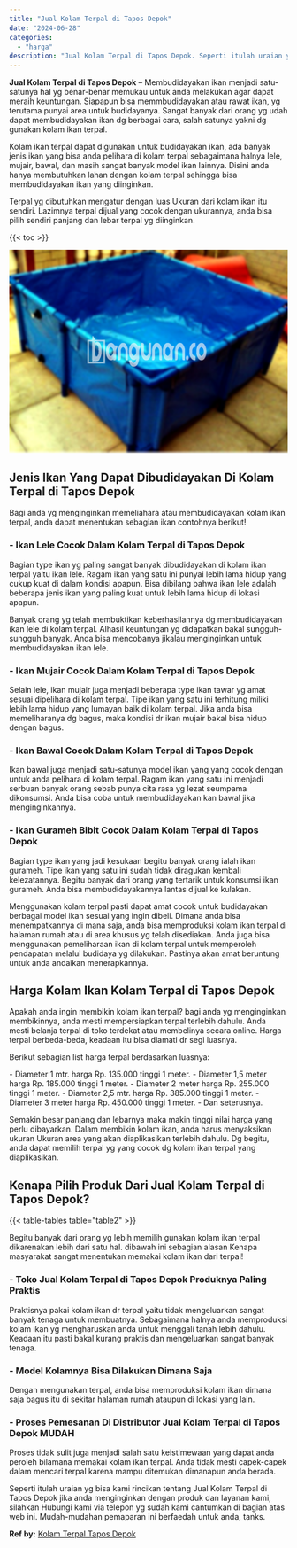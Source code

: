 ```yaml
---
title: "Jual Kolam Terpal di Tapos Depok"
date: "2024-06-28"
categories: 
  - "harga"
description: "Jual Kolam Terpal di Tapos Depok. Seperti itulah uraian yg bisa kami rincikan tentang Jual Kolam Terpal di Tapos Depok jika anda menginginkan dengan produk d..."
---
```


**Jual Kolam Terpal di Tapos Depok** – Membudidayakan ikan menjadi satu-satunya hal yg benar-benar memukau untuk anda melakukan agar dapat meraih keuntungan. Siapapun bisa memmbudidayakan atau rawat ikan, yg terutama punyai area untuk budidayanya. Sangat banyak dari orang yg udah dapat membudidayakan ikan dg berbagai cara, salah satunya yakni dg gunakan kolam ikan terpal.

Kolam ikan terpal dapat digunakan untuk budidayakan ikan, ada banyak jenis ikan yang bisa anda pelihara di kolam terpal sebagaimana halnya lele, mujair, bawal, dan masih sangat banyak model ikan lainnya. Disini anda hanya membutuhkan lahan dengan kolam terpal sehingga bisa membudidayakan ikan yang diinginkan.

Terpal yg dibutuhkan mengatur dengan luas Ukuran dari kolam ikan itu sendiri. Lazimnya terpal dijual yang cocok dengan ukurannya, anda bisa pilih sendiri panjang dan lebar terpal yg diinginkan.

{{< toc >}}

![Jual Kolam Terpal di Tapos Depok](/images/jual-kolam-terpal-29.png)

## Jenis Ikan Yang Dapat Dibudidayakan Di Kolam Terpal di Tapos Depok

Bagi anda yg menginginkan memeliahara atau membudidayakan kolam ikan terpal, anda dapat menentukan sebagian ikan contohnya berikut!

### \- Ikan Lele Cocok Dalam Kolam Terpal di Tapos Depok

Bagian type ikan yg paling sangat banyak dibudidayakan di kolam ikan terpal yaitu ikan lele. Ragam ikan yang satu ini punyai lebih lama hidup yang cukup kuat di dalam kondisi apapun. Bisa dibilang bahwa ikan lele adalah beberapa jenis ikan yang paling kuat untuk lebih lama hidup di lokasi apapun.

Banyak orang yg telah membuktikan keberhasilannya dg membudidayakan ikan lele di kolam terpal. Alhasil keuntungan yg didapatkan bakal sungguh-sungguh banyak. Anda bisa mencobanya jikalau menginginkan untuk membudidayakan ikan lele.

### \- Ikan Mujair Cocok Dalam Kolam Terpal di Tapos Depok

Selain lele, ikan mujair juga menjadi beberapa type ikan tawar yg amat sesuai dipelihara di kolam terpal. Tipe ikan yang satu ini terhitung miliki lebih lama hidup yang lumayan baik di kolam terpal. Jika anda bisa memeliharanya dg bagus, maka kondisi dr ikan mujair bakal bisa hidup dengan bagus.

### \- Ikan Bawal Cocok Dalam Kolam Terpal di Tapos Depok

Ikan bawal juga menjadi satu-satunya model ikan yang yang cocok dengan untuk anda pelihara di kolam terpal. Ragam ikan yang satu ini menjadi serbuan banyak orang sebab punya cita rasa yg lezat seumpama dikonsumsi. Anda bisa coba untuk membudidayakan kan bawal jika menginginkannya.

### \- Ikan Gurameh Bibit Cocok Dalam Kolam Terpal di Tapos Depok

Bagian type ikan yang jadi kesukaan begitu banyak orang ialah ikan gurameh. Tipe ikan yang satu ini sudah tidak diragukan kembali kelezatannya. Begitu banyak dari orang yang tertarik untuk konsumsi ikan gurameh. Anda bisa membudidayakannya lantas dijual ke kulakan.

Menggunakan kolam terpal pasti dapat amat cocok untuk budidayakan berbagai model ikan sesuai yang ingin dibeli. Dimana anda bisa menempatkannya di mana saja, anda bisa memproduksi kolam ikan terpal di halaman rumah atau di area khusus yg telah disediakan. Anda juga bisa menggunakan pemeliharaan ikan di kolam terpal untuk memperoleh pendapatan melalui budidaya yg dilakukan. Pastinya akan amat beruntung untuk anda andaikan menerapkannya.

## Harga Kolam Ikan Kolam Terpal di Tapos Depok

Apakah anda ingin membikin kolam ikan terpal? bagi anda yg menginginkan membikinnya, anda mesti mempersiapkan terpal terlebih dahulu. Anda mesti belanja terpal di toko terdekat atau membelinya secara online. Harga terpal berbeda-beda, keadaan itu bisa diamati dr segi luasnya.

Berikut sebagian list harga terpal berdasarkan luasnya:

\- Diameter 1 mtr. harga Rp. 135.000 tinggi 1 meter. - Diameter 1,5 meter harga Rp. 185.000 tinggi 1 meter. - Diameter 2 meter harga Rp. 255.000 tinggi 1 meter. - Diameter 2,5 mtr. harga Rp. 385.000 tinggi 1 meter. - Diameter 3 meter harga Rp. 450.000 tinggi 1 meter. - Dan seterusnya.

Semakin besar panjang dan lebarnya maka makin tinggi nilai harga yang perlu dibayarkan. Dalam membikin kolam ikan, anda harus menyaksikan ukuran Ukuran area yang akan diaplikasikan terlebih dahulu. Dg begitu, anda dapat memilih terpal yg yang cocok dg kolam ikan terpal yang diaplikasikan.

## Kenapa Pilih Produk Dari Jual Kolam Terpal di Tapos Depok?

{{< table-tables table="table2" >}}

Begitu banyak dari orang yg lebih memilih gunakan kolam ikan terpal dikarenakan lebih dari satu hal. dibawah ini sebagian alasan Kenapa masyarakat sangat menentukan memakai kolam ikan dari terpal!

### \- Toko Jual Kolam Terpal di Tapos Depok Produknya Paling Praktis

Praktisnya pakai kolam ikan dr terpal yaitu tidak mengeluarkan sangat banyak tenaga untuk membuatnya. Sebagaimana halnya anda memproduksi kolam ikan yg mengharuskan anda untuk menggali tanah lebih dahulu. Keadaan itu pasti bakal kurang praktis dan mengeluarkan sangat banyak tenaga.

### \- Model Kolamnya Bisa Dilakukan Dimana Saja

Dengan mengunakan terpal, anda bisa memproduksi kolam ikan dimana saja bagus itu di sekitar halaman rumah ataupun di lokasi yang lain.

### \- Proses Pemesanan Di Distributor Jual Kolam Terpal di Tapos Depok MUDAH

Proses tidak sulit juga menjadi salah satu keistimewaan yang dapat anda peroleh bilamana memakai kolam ikan terpal. Anda tidak mesti capek-capek dalam mencari terpal karena mampu ditemukan dimanapun anda berada.

Seperti itulah uraian yg bisa kami rincikan tentang Jual Kolam Terpal di Tapos Depok jika anda menginginkan dengan produk dan layanan kami, silahkan Hubungi kami via telepon yg sudah kami cantumkan di bagian atas web ini. Mudah-mudahan pemaparan ini berfaedah untuk anda, tanks.

**Ref by:** [Kolam Terpal Tapos Depok](https://id.wikipedia.org/wiki/Kolam)
